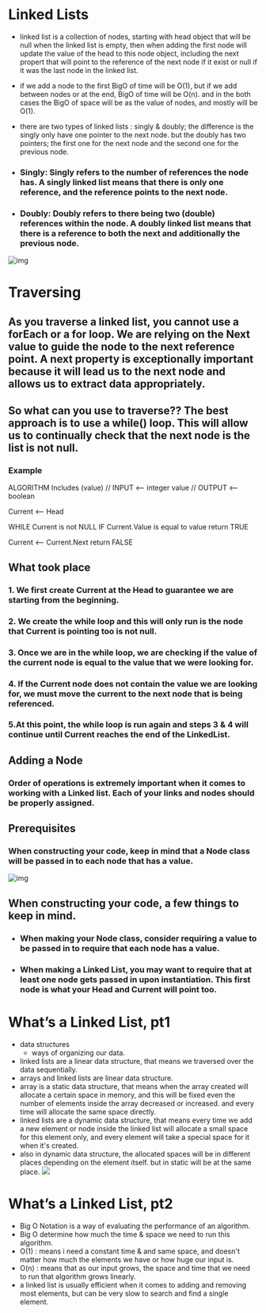 # Linked Lists

- linked list is a collection of nodes, starting with head object that will be null when the linked list is empty, then when adding the first node will update the value of the head to this node object, including the next propert that will point to the reference of the next node if it exist or null if it was the last node in the linked list.

- if we add a node to the first BigO of time will be O(1), but if we add between nodes or at the end, BigO of time will be O(n). and in the both cases the BigO of space will be as the value of nodes, and mostly will be O(1).

- there are two types of linked lists : singly & doubly; the difference is the singly only have one pointer to the next node. but the doubly has two pointers; the first one for the next node and the second one for the previous node.

* ### Singly: Singly refers to the number of references the node has. A singly linked list means that there is only one reference, and the reference points to the next node.

* ### Doubly: Doubly refers to there being two (double) references within the node. A doubly linked list means that there is a reference to both the next and additionally the previous node.

![img](https://camo.githubusercontent.com/6563095cb0e6718dd0da18f0c34ea40ed130a96ae1505b836b900a9cb61730b7/68747470733a2f2f636f646566656c6c6f77732e6769746875622e696f2f636f6d6d6f6e5f637572726963756c756d2f646174615f737472756374757265735f616e645f616c676f726974686d732f436f64655f3430312f636c6173732d30352f7265736f75726365732f696d616765732f4c696e6b65644c697374312e504e47)

# Traversing

## As you traverse a linked list, you cannot use a forEach or a for loop. We are relying on the Next value to guide the node to the next reference point. A next property is exceptionally important because it will lead us to the next node and allows us to extract data appropriately.

## So what can you use to traverse?? The best approach is to use a while() loop. This will allow us to continually check that the next node is the list is not null.

### **Example**

ALGORITHM Includes (value) // INPUT <-- integer value // OUTPUT <-- boolean

Current <-- Head

WHILE Current is not NULL IF Current.Value is equal to value return TRUE

Current <-- Current.Next
return FALSE

## What took place

### 1. We first create Current at the Head to guarantee we are starting from the beginning.

### 2. We create the while loop and this will only run is the node that Current is pointing too is not null. 

### 3. Once we are in the while loop, we are checking if the value of the current node is equal to the value that we were looking for.

### 4. If the Current node does not contain the value we are looking for, we must move the current to the next node that is being referenced.

### 5.At this point, the while loop is run again and steps 3 & 4 will continue until Current reaches the end of the LinkedList.

## Adding a Node

### Order of operations is extremely important when it comes to working with a Linked list. Each of your links and nodes should be properly assigned.

## Prerequisites
### When constructing your code, keep in mind that a Node class will be passed in to each node that has a value.

![img](https://camo.githubusercontent.com/c4d7bccb1171ca52d4da51158f5d5cb21c14e794fec11e65acf7dbf4bbce06fb/68747470733a2f2f6d69726f2e6d656469756d2e636f6d2f6d61782f3730302f312a63556568523553313858536f564c61504e664e7a6c412e6a706567)

## **When constructing your code, a few things to keep in mind.**

* ### When making your Node class, consider requiring a value to be passed in to require that each node has a value.

* ### When making a Linked List, you may want to require that at least one node gets passed in upon instantiation. This   first node is what your Head and Current will point too.

# What’s a Linked List,  pt1

- data structures 
  -  ways of organizing our data.
- linked lists are a linear data structure, that means we traversed over the data sequentially.
- arrays and linked lists are linear data structure.
- array is a static data structure, that means when the array created will allocate a certain space in memory, and this will be fixed even the number of elements inside the array decreased or increased. and every time will allocate the same space directly.
- linked lists are a dynamic data structure, that means every time we add a new element or node inside the linked list will allocate a small space for this element only, and every element will take a special space for it when it's created.
- also in dynamic data structure, the allocated spaces will be in different places depending on the element itself. but in static will be at the same place.
![](https://miro.medium.com/max/2400/1*K0_eV07tJtKQSVGKfP18bw.jpeg)


# What’s a Linked List, pt2

- Big O Notation is a way of evaluating the performance of an algorithm.
- Big O determine how much the time & space we need to run this algorithm.
- O(1) : means i need a constant time & and same space, and doesn't matter how much the elements we have or how huge our input is.
- O(n) : means that as our input grows, the space and time that we need to run that algorithm grows linearly.
- a linked list is usually efficient when it comes to adding and removing most elements, but can be very slow to search and find a single element.

